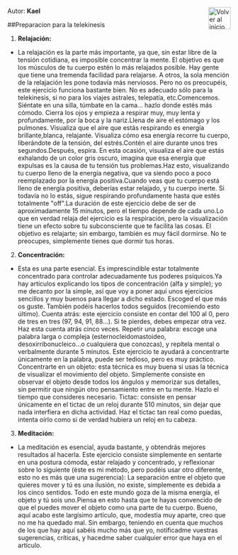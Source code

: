 Autor: **Kael**
<a href="https://github.com/Ocul-LB/Projecto-LB/wiki"><img align="right" alt="Volver al inicio" title="Volver al inicio " src="https://i.imgur.com/GodtzYG.png" width=50></a>

##Preparacion para la telekinesis

1. **Relajación:**

 * La relajación es la parte más importante, ya que, sin estar libre de la tensión cotidiana, es imposible concentrar la mente. El objetivo es que los músculos de tu cuerpo estén lo más relajados posible.
Hay gente que tiene una tremenda facilidad para relajarse. A otros, la sola mención de la relajación les
pone todavía más nerviosos. Pero no os preocupéis, este ejercicio funciona bastante bien. No es adecuado sólo para la telekinesis, si no para los viajes astrales, telepatía, etc.Comencemos. Siéntate en una silla, túmbate en la cama... hazlo donde estés más cómodo. Cierra los ojos y empieza a respirar muy, muy lenta y profundamente, por la boca y la nariz.Llena de aire el estómago y los pulmones. Visualiza que el aire que estás respirando es energía brillante,blanca, relajante. Visualiza cómo esa energía recorre tu cuerpo, liberándote de la tensión, del estrés.Contén el aire durante unos tres segundos.Después, espira. En esta ocasión, visualiza el aire que estás exhalando de un color gris oscuro, imagina que esa energía que expulsas es la causa de tu tensión tus problemas.Haz esto, visualizando tu cuerpo lleno de la energía negativa, que va siendo poco a poco reemplazado por la energía positiva.Cuando veas que tu cuerpo está lleno de energía positiva, deberías estar relajado, y tu cuerpo inerte. Si todavía no lo estás, sigue respirando profundamente hasta que estés totalmente "off".La duración de este ejercicio debe de ser de aproximadamente 15 minutos, pero el tiempo depende de cada uno.Lo que en verdad relaja del ejercicio es la respiración, pero la visualización tiene un efecto sobre tu subconsciente que te facilita las cosas. El objetivo es relajarte; sin embargo, también es muy fácil dormirse. No te preocupes, simplemente tienes que dormir tus horas.
2. **Concentración:**

 * Esta es una parte esencial. Es imprescindible estar totalmente concentrado para controlar adecuadamente tus poderes psíquicos.Ya hay artículos explicando los tipos de concentración (alfa y simple); yo me decanto por la simple, así que voy a poner aquí unos ejercicios sencillos y muy buenos para llegar a dicho estado. Escoged el que más os guste. También podéis hacerlos todos seguidos (recomiendo esto último).
Cuenta atrás: este ejercicio consiste en contar del 100 al 0, pero de tres en tres (97, 94, 91, 88...). Si te pierdes, debes empezar otra vez. Haz esta cuenta atrás cinco veces.
Repetir una palabra: escoge una palabra larga o compleja (esternocleidomastoideo, desoxirribonucleico...o cualquiera que conozcas), y repítela mental o verbalmente durante 5 minutos. Este ejercicio te ayudará a concentrarte únicamente en la palabra, puede ser tedioso, pero es muy práctico.
Concentrarte en un objeto: esta técnica es muy buena si usas la técnica de visualizar el movimiento del objeto. Simplemente consiste en observar el objeto desde todos los ángulos y memorizar sus detalles, sin permitir que ningún otro pensamiento entre en tu mente. Hazlo el tiempo que consideres necesario.
Tictac:
consiste en pensar únicamente en el tictac de un reloj durante 510 minutos, sin dejar que nada interfiera en dicha actividad. Haz el tictac tan real como puedas, intenta oírlo como si de verdad hubiera un reloj en tu cabeza.
3. **Meditación:**

 * La meditación es esencial, ayuda bastante, y obtendrás mejores resultados al hacerla.
Este ejercicio consiste simplemente en sentarte en una postura cómoda, estar relajado y concentrado, y
reflexionar sobre lo siguiente (éste es mi método, pero podéis usar otro diferente, esto no es más que una sugerencia):
La separación entre el objeto que quieres mover y tú es una ilusión, no existe, simplemente es debida a los cinco sentidos. Todo en este mundo goza de la misma energía, el objeto y tú sois uno.Piensa en esto hasta que te hayas convencido de que el puedes mover el objeto como una parte de tu cuerpo.
Bueno, aquí acabo este largísimo artículo, que, modestia muy aparte, creo que no me ha quedado mal. Sin embargo, teniendo en cuenta que muchos de los que hay aquí sabéis mucho más que yo, notificadme vuestras sugerencias, críticas, y hacedme saber cualquier error que haya en el artículo.
